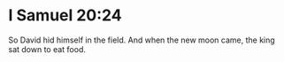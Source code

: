 # I Samuel 20:24

So David hid himself in the field. And when the new moon came, the king sat down to eat food.
